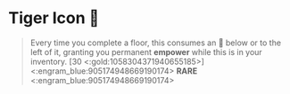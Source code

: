 # Tiger Icon 🐯 
> Every time you complete a floor, this consumes an 🏺 below or to the left of it, granting you permanent __empower__ while this is in your inventory. [30 <:gold:1058304371940655185>]
<:engram_blue:905174948669190174> __RARE__ <:engram_blue:905174948669190174>

